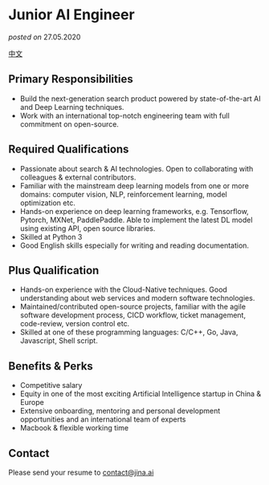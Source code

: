 # Junior AI Engineer
*posted on* 27.05.2020

[中文](ai-engineer-junior.zh.md)


## Primary Responsibilities

- Build the next-generation search product powered by state-of-the-art AI and Deep Learning techniques.
- Work with an international top-notch engineering team with full commitment on open-source.

## Required Qualifications

- Passionate about search & AI technologies. Open to collaborating with colleagues & external contributors.
- Familiar with the mainstream deep learning models from one or more domains: computer vision, NLP, reinforcement learning, model optimization etc.
- Hands-on experience on deep learning frameworks, e.g. Tensorflow, Pytorch, MXNet, PaddlePaddle. Able to implement the latest DL model using existing API, open source libraries.
- Skilled at Python 3
- Good English skills especially for writing and reading documentation.

## Plus Qualification
- Hands-on experience with the Cloud-Native techniques. Good understanding about web services and modern software technologies.
- Maintained/contributed open-source projects, familiar with the agile software development process, CICD workflow, ticket management, code-review, version control etc.
- Skilled at one of these programming languages: C/C++, Go, Java, Javascript, Shell script.


## Benefits & Perks

- Competitive salary
- Equity in one of the most exciting Artificial Intelligence startup in China & Europe
- Extensive onboarding, mentoring and personal development opportunities and an international team of experts
- Macbook & flexible working time

## Contact

Please send your resume to contact@jina.ai
